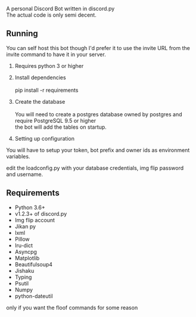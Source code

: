 A personal Discord Bot written in discord.py<br>The actual code is only semi decent.
## Running<br>
You can self host this bot though I'd prefer it to use the invite URL from the invite command
to have it in your server.

1. Requires python 3 or higher

2. Install dependencies 
<br><br>pip install -r requirements

3. Create the database
<br><br>You will need to create a postgres database owned by postgres and require PostgreSQL 9.5 or higher
<br>the bot will add the tables on startup.
2. Setting up configuration 

You will have to setup your token, bot prefix and owner ids as environment variables.

 
edit the loadconfig.py with your database credentials, img flip password and username.


## Requirements<br>
* Python 3.6+
* v1.2.3+ of discord.py
* Img flip account
* Jikan py
* lxml
* Pillow
* lru-dict
* Asyncpg
* Matplotlib
* Beautifulsoup4
* Jishaku
* Typing
* Psutil
* Numpy
* python-dateutil 

only if you want the floof commands for some reason
